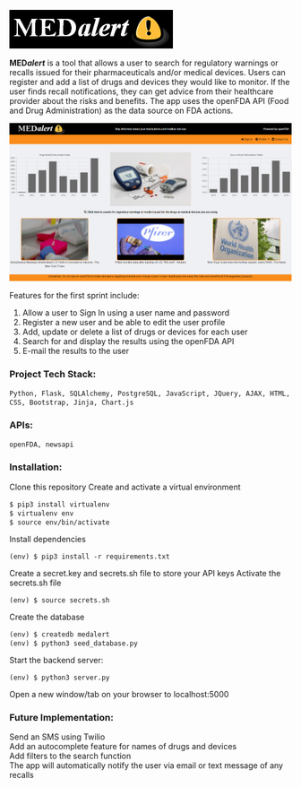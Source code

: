 ![alt text](https://github.com/lwariar/HB-MedAlert/blob/main/static/img/MedAlert_icon_2.PNG "MedAlert")


__MED*alert*__ is a tool that allows a user to search for regulatory warnings or recalls issued for their pharmaceuticals and/or medical devices. Users can register and add a list of drugs and devices they would like to monitor. If the user finds recall notifications, they can get advice from their healthcare provider about the risks and benefits. The app uses the openFDA API (Food and Drug Administration) as the data source on FDA actions.

![alt text](https://github.com/lwariar/HB-MedAlert/blob/main/static/img/Capture.PNG "MedAlert")  

Features for the first sprint include: 
1. Allow a user to Sign In using a user name and password 
2. Register a new user and be able to edit the user profile 
3. Add, update or delete a list of drugs or devices for each user 
4. Search for and display the results using the openFDA API 
5. E-mail the results to the user

### Project Tech Stack:
    Python, Flask, SQLAlchemy, PostgreSQL, JavaScript, JQuery, AJAX, HTML, CSS, Bootstrap, Jinja, Chart.js

### APIs:
    openFDA, newsapi

### Installation:
Clone this repository
Create and activate a virtual environment

    $ pip3 install virtualenv
    $ virtualenv env
    $ source env/bin/activate

Install dependencies

    (env) $ pip3 install -r requirements.txt

Create a secret.key and secrets.sh file to store your API keys
Activate the secrets.sh file

    (env) $ source secrets.sh

Create the database

    (env) $ createdb medalert
    (env) $ python3 seed_database.py

Start the backend server:

    (env) $ python3 server.py

Open a new window/tab on your browser to localhost:5000

### Future Implementation:
Send an SMS using Twilio  
Add an autocomplete feature for names of drugs and devices  
Add filters to the search function  
The app will automatically notify the user via email or text message of any recalls  